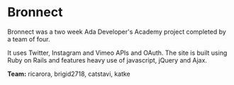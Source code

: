 Bronnect
==============
Bronnect was a two week Ada Developer's Academy project completed by a team of four.

It uses Twitter, Instagram and Vimeo APIs and OAuth. The site is built using Ruby on Rails and features heavy use of javascript, jQuery and Ajax.

**Team:** ricarora, brigid2718, catstavi, katke
